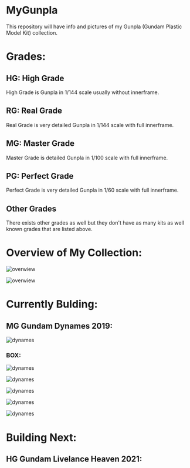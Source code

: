 # MyGunpla
This repository will have info and pictures of my Gunpla (Gundam Plastic Model Kit) collection.

# Grades:

## HG: High Grade

High Grade is Gunpla in 1/144 scale usually without innerframe.

## RG: Real Grade

Real Grade is very detailed Gunpla in 1/144 scale with full innerframe.

## MG: Master Grade

Master Grade is detailed Gunpla in 1/100 scale with full innerframe.

## PG: Perfect Grade

Perfect Grade is very detailed Gunpla in 1/60 scale with full innerframe.

## Other Grades

There exists other grades as well but they don't have as many kits as well known grades that are listed above.


# Overview of My Collection:

![overwiew](over1.jpg)

![overwiew](over2.jpg)

# Currently Bulding:

## MG Gundam Dynames 2019:

![dynames](dynames.jpg)

### BOX:

![dynames](dynamesbox1.jpg)

![dynames](dynamesbox2.jpg)

![dynames](dynamesbox3.jpg)

![dynames](dynamesbox4.jpg)

![dynames](dynamesin.jpg)


# Building Next:

## HG Gundam Livelance Heaven 2021:


